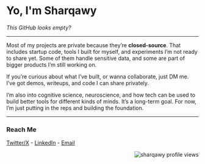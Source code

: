 
<h1>Yo, I'm Sharqawy</h1>

<p><i>This GitHub looks empty?</i></p>

---

<p>
Most of my projects are private because they’re <b>closed-source</b>. That includes startup code, tools I built for myself, and experiments I’m not ready to share yet. Some of them handle sensitive data, and some are part of bigger products I’m still working on.
</p>

<p>
If you’re curious about what I’ve built, or wanna collaborate, just DM me. I’ve got demos, writeups, and code I can share privately.
</p>

<p>
I’m also into cognitive science, neuroscience, and how tech can be used to build better tools for different kinds of minds. It’s a long-term goal. For now, I’m just putting in the reps and building the foundation.
</p>

---

<h3>Reach Me</h3>

<p>
<a href="https://twitter.com/sharqawycs">Twitter/X</a> - <a href="https://linkedin.com/in/sharqawycs">LinkedIn</a> - <a href="mailto:sharqawycs@gmail.com">Email</a> 
</p>

<p align="right"> <img src="https://komarev.com/ghpvc/?username=sharqawycs&label=Profile%20views&color=000000&style=flat&abbreviated=true" alt="sharqawy profile views" /> </p>
